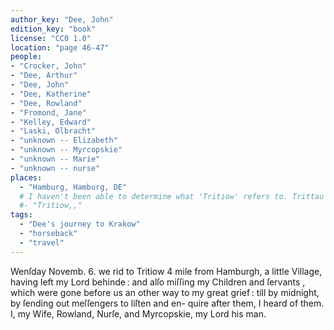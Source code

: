```yaml
---
author_key: "Dee, John"
edition_key: "book"
license: "CC0 1.0"
location: "page 46-47"
people:
- "Crocker, John"
- "Dee, Arthur"
- "Dee, John"
- "Dee, Katherine"
- "Dee, Rowland"
- "Fromond, Jane"
- "Kelley, Edward"
- "Laski, Olbracht"
- "unknown -- Elizabeth"
- "unknown -- Myrcopskie"
- "unknown -- Marie"
- "unknown -- nurse"
places:
  - "Hamburg, Hamburg, DE"
  # I haven't been able to determine what 'Tritiow' refers to. Trittau sounds similar, but is about 18 miles from Hamburg, not 4 miles.
  #- "Tritiow,,"
tags:
  - "Dee's journey to Krakow"
  - "horseback"
  - "travel"
---
```

Wenſday Novemb. 6. we rid to Tritiow 4 mile from Hamburgh, a little Village, having left
my Lord behinde : and alſo miſſing my Children and ſervants , which were gone before us an
other way to my great grief : till by midnight, by ſending out meſſengers to liſten and en-
quire after them, I heard of them. I, my Wife, Rowland, Nurſe, and Myrcopskie, my Lord his
man.
